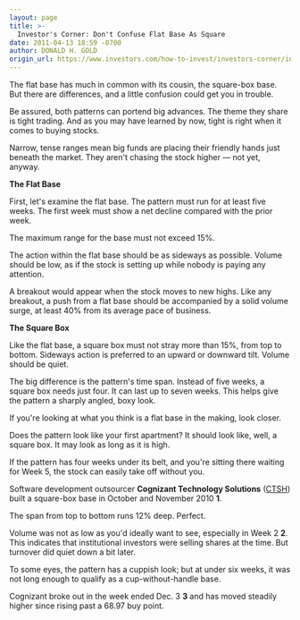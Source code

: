 ```yaml
---
layout: page
title: >-
  Investor's Corner: Don't Confuse Flat Base As Square
date: 2011-04-13 18:59 -0700
author: DONALD H. GOLD
origin_url: https://www.investors.com/how-to-invest/investors-corner/investors-corner-dont-confuse-flat-base-as-square
---
```





The flat base has much in common with its cousin, the square-box base. But there are differences, and a little confusion could get you in trouble.

  

Be assured, both patterns can portend big advances. The theme they share is tight trading. And as you may have learned by now, tight is right when it comes to buying stocks.

  

Narrow, tense ranges mean big funds are placing their friendly hands just beneath the market. They aren't chasing the stock higher — not yet, anyway.

  

**The Flat Base**

  

First, let's examine the flat base. The pattern must run for at least five weeks. The first week must show a net decline compared with the prior week.

  

The maximum range for the base must not exceed 15%.

  

The action within the flat base should be as sideways as possible. Volume should be low, as if the stock is setting up while nobody is paying any attention.

  

A breakout would appear when the stock moves to new highs. Like any breakout, a push from a flat base should be accompanied by a solid volume surge, at least 40% from its average pace of business.

  

  



**The Square Box**

  

Like the flat base, a square box must not stray more than 15%, from top to bottom. Sideways action is preferred to an upward or downward tilt. Volume should be quiet.

  

The big difference is the pattern's time span. Instead of five weeks, a square box needs just four. It can last up to seven weeks. This helps give the pattern a sharply angled, boxy look.

  

If you're looking at what you think is a flat base in the making, look closer.

  

Does the pattern look like your first apartment? It should look like, well, a square box. It may look as long as it is high.

  

If the pattern has four weeks under its belt, and you're sitting there waiting for Week 5, the stock can easily take off without you.

  

Software development outsourcer **Cognizant Technology Solutions** ([CTSH](https://research.investors.com/quote.aspx?symbol=CTSH)) built a square-box base in October and November 2010 **1**.

  

The span from top to bottom runs 12% deep. Perfect.

  

Volume was not as low as you'd ideally want to see, especially in Week 2 **2**. This indicates that institutional investors were selling shares at the time. But turnover did quiet down a bit later.

  

To some eyes, the pattern has a cuppish look; but at under six weeks, it was not long enough to qualify as a cup-without-handle base.

  

Cognizant broke out in the week ended Dec. 3 **3** and has moved steadily higher since rising past a 68.97 buy point.





